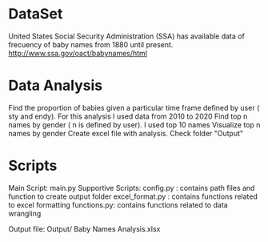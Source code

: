 # DataSet
United States Social Security Administration (SSA) has available data of frecuency of baby names from 1880 until present.
http://www.ssa.gov/oact/babynames/html

# Data Analysis
Find the proportion of babies given a particular time frame defined by user ( sty and endy). For this analysis I used data from 2010 to 2020
Find top n names by gender ( n is defined by user). I used top 10 names
Visualize top n names by gender
Create excel file with analysis. Check folder "Output"

# Scripts
Main Script: main.py
Supportive Scripts: 
  config.py : contains path files and function to create output folder
  excel_format.py : contains functions related to excel formatting
  functions.py: contains functions related to data wrangling

Output file: Output/ Baby Names Analysis.xlsx
